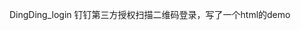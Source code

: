 <!--
 * @Author: your name
 * @Date: 2021-03-26 09:52:03
 * @LastEditTime: 2021-03-26 09:52:03
 * @LastEditors: Please set LastEditors
 * @Description: In User Settings Edit
 * @FilePath: /technology-stack/第三方库/第三方登录/钉钉/README.md
-->
DingDing_login
钉钉第三方授权扫描二维码登录，写了一个html的demo